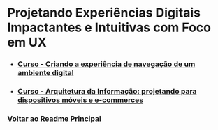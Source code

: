 # Projetando Experiências Digitais Impactantes e Intuitivas com Foco em UX

- ### [Curso - Criando a experiência de navegação de um ambiente digital](./CriandoExperienciasDigitais/menu.md)

- ### [Curso - Arquitetura da Informação: projetando para dispositivos móveis e e-commerces](./ProjetandoParaMobile/menu.md)

### [Voltar ao Readme Principal](../README.md)
